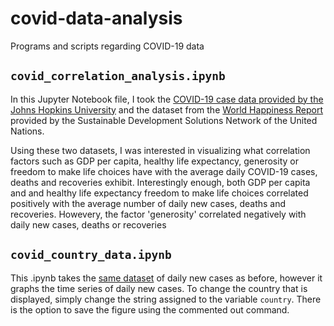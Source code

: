 # covid-data-analysis
Programs and scripts regarding COVID-19 data

## `covid_correlation_analysis.ipynb`

In this Jupyter Notebook file, I took the [COVID-19 case data provided by the Johns Hopkins University](https://github.com/CSSEGISandData/COVID-19/tree/master/csse_covid_19_data/csse_covid_19_time_series) and the dataset from the [World Happiness Report](https://www.kaggle.com/unsdsn/world-happiness) provided by the Sustainable Development Solutions Network of the United Nations.

Using these two datasets, I was interested in visualizing what correlation factors such as GDP per capita, healthy life expectancy, generosity or freedom to make life choices have with the average daily COVID-19 cases, deaths and recoveries exhibit. Interestingly enough, both GDP per capita and and healthy life expectancy freedom to make life choices correlated positively with the average number of daily new cases, deaths and recoveries. Howevery, the factor 'generosity' correlated negatively with daily new cases, deaths or recoveries

## `covid_country_data.ipynb`

This .ipynb takes the [same dataset](https://github.com/CSSEGISandData/COVID-19/tree/master/csse_covid_19_data/csse_covid_19_time_series) of daily new cases as before, however it graphs the time series of daily new cases. To change the country that is displayed, simply change the string assigned to the variable `country`. There is the option to save the figure using the commented out command.
